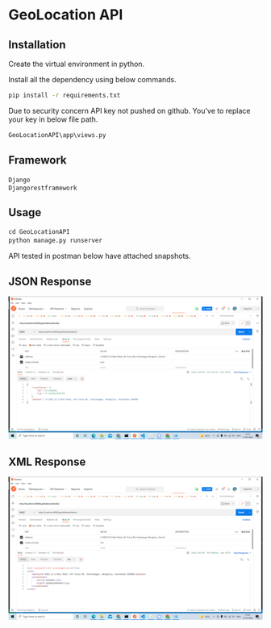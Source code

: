 

# GeoLocation API


## Installation

Create the virtual environment in python.

Install all the dependency using below commands.


```bash
pip install -r requirements.txt
```

Due to security concern API key not pushed on github. You've to replace your key in below file path.
```bash
GeoLocationAPI\app\views.py
```

## Framework
```
Django
Djangorestframework
```

## Usage

```python
cd GeoLocationAPI
python manage.py runserver
```

API tested in postman below have attached snapshots.

## JSON Response

![](https://github.com/karan-chaudhari/GeoLocationAPI/blob/main/Screenshots/json_response.png)

## XML Response

![](https://github.com/karan-chaudhari/GeoLocationAPI/blob/main/Screenshots/xml_response.png)


